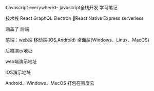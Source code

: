 《javascript everywhere》- javascript全栈开发 学习笔记


技术栈
React GraphQL Electron React Native Express serverless

涵盖了
后端

前端：web端 移动端(IOS,Android) 桌面端(Windows、Linux、MacOS)


后端演示地址

web端演示地址

IOS演示地址

Android、Windows、MacOS 打包在百度云